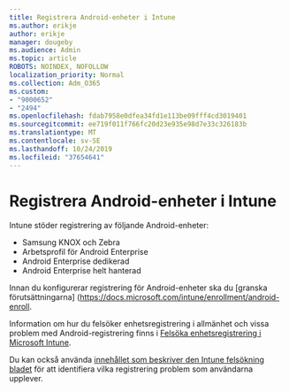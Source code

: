 ```yaml
---
title: Registrera Android-enheter i Intune
ms.author: erikje
author: erikje
manager: dougeby
ms.audience: Admin
ms.topic: article
ROBOTS: NOINDEX, NOFOLLOW
localization_priority: Normal
ms.collection: Adm_O365
ms.custom:
- "9000652"
- "2494"
ms.openlocfilehash: fdab7958e0dfea34fd1e113be09fff4cd3019401
ms.sourcegitcommit: ee719f011f766fc20d23e935e98d7e33c326183b
ms.translationtype: MT
ms.contentlocale: sv-SE
ms.lasthandoff: 10/24/2019
ms.locfileid: "37654641"
---
```

# <a name="enrolling-android-devices-into-intune"></a>Registrera Android-enheter i Intune

Intune stöder registrering av följande Android-enheter:
- Samsung KNOX och Zebra
- Arbetsprofil för Android Enterprise
- Android Enterprise dedikerad
- Android Enterprise helt hanterad

Innan du konfigurerar registrering för Android-enheter ska du [granska förutsättningarna] (https://docs.microsoft.com/intune/enrollment/android-enroll.

Information om hur du felsöker enhetsregistrering i allmänhet och vissa problem med Android-registrering finns i [Felsöka enhetsregistrering i Microsoft Intune](https://docs.microsoft.com/intune/enrollment/troubleshoot-device-enrollment-in-intune).

Du kan också använda [innehållet som beskriver den Intune felsökning bladet](https://docs.microsoft.com/intune/fundamentals/help-desk-operators) för att identifiera vilka registrering problem som användarna upplever.





